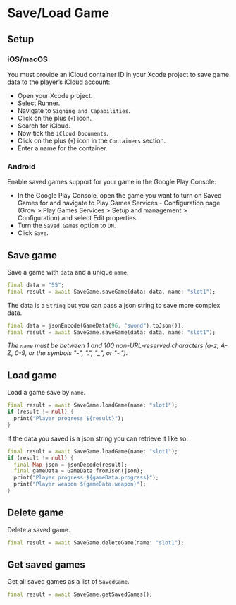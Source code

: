 # Save/Load Game  

## Setup

### iOS/macOS

You must provide an iCloud container ID in your Xcode project to save game data to the player’s iCloud account:

- Open your Xcode project.
- Select Runner.
- Navigate to `Signing and Capabilities`.
- Click on the plus (`+`) icon.
- Search for iCloud.
- Now tick the `iCloud Documents`.
- Click on the plus (`+`) icon in the `Containers` section.
- Enter a name for the container.

### Android

Enable saved games support for your game in the Google Play Console:

- In the Google Play Console, open the game you want to turn on Saved Games for and navigate to Play Games Services - Configuration page (Grow > Play Games Services > Setup and management > Configuration) and select Edit properties.  
- Turn the `Saved Games` option to `ON`.  
- Click `Save`.

## Save game

Save a game with `data` and a unique `name`.

```dart
final data = "55";
final result = await SaveGame.saveGame(data: data, name: "slot1");
```

The data is a `String` but you can pass a json string to save more complex data.  

```dart
final data = jsonEncode(GameData(96, "sword").toJson());
final result = await SaveGame.saveGame(data: data, name: "slot1");
```

*The `name` must be between 1 and 100 non-URL-reserved characters (a-z, A-Z, 0-9, or the symbols "-", ".", "_", or "~").*  

## Load game

Load a game save by `name`.

```dart
final result = await SaveGame.loadGame(name: "slot1");
if (result != null) {
  print("Player progress ${result}");
}
```

If the data you saved is a json string you can retrieve it like so:  

```dart
final result = await SaveGame.loadGame(name: "slot1");
if (result != null) {
  final Map json = jsonDecode(result);
  final gameData = GameData.fromJson(json);
  print("Player progress ${gameData.progress}");
  print("Player weapon ${gameData.weapon}");
}
```

## Delete game

Delete a saved game.

```dart
final result = await SaveGame.deleteGame(name: "slot1");
```

## Get saved games

Get all saved games as a list of `SavedGame`.

```dart
final result = await SaveGame.getSavedGames();
```
